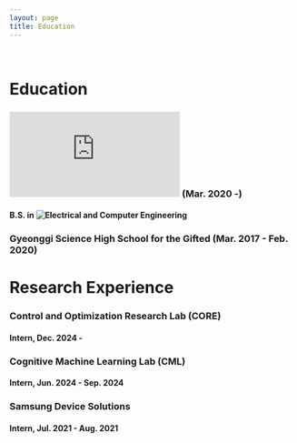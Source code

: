 ```yaml
---
layout: page
title: Education
---
```


<br/>


# Education

### ![Seoul National University](https://en.snu.ac.kr/index.html) (Mar. 2020 -)
#### B.S. in ![Electrical and Computer Engineering](https://ece.snu.ac.kr/en)

### Gyeonggi Science High School for the Gifted (Mar. 2017 - Feb. 2020)

# Research Experience

### Control and Optimization Research Lab (CORE) 
#### Intern, Dec. 2024 -

### Cognitive Machine Learning Lab (CML)
#### Intern, Jun. 2024 - Sep. 2024

### Samsung Device Solutions
#### Intern, Jul. 2021 - Aug. 2021

<br/>
